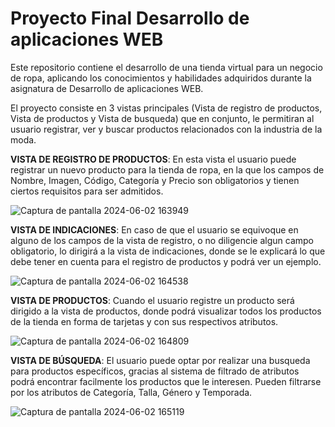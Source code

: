 # Proyecto Final Desarrollo de aplicaciones WEB
Este repositorio contiene el desarrollo de una tienda virtual para un negocio de ropa, aplicando los conocimientos y habilidades adquiridos durante la asignatura de Desarrollo de aplicaciones WEB.

El proyecto consiste en 3 vistas principales (Vista de registro de productos, Vista de productos y Vista de busqueda) que en conjunto, le permitiran al usuario registrar, ver y buscar productos relacionados con la industria de la moda.

**VISTA DE REGISTRO DE PRODUCTOS**: En esta vista el usuario puede registrar un nuevo producto para la tienda de ropa, en la que los campos de Nombre, Imagen, Código, Categoría y Precio son obligatorios y tienen ciertos requisitos para ser admitidos.

![Captura de pantalla 2024-06-02 163949](https://github.com/Jujo-GC/Proyecto-final-desarrollo-web/assets/162654885/1854e09c-9bec-4fa0-8c2a-e74afa22e07e)

**VISTA DE INDICACIONES**: En caso de que el usuario se equivoque en alguno de los campos de la vista de registro, o no diligencie algun campo obligatorio, lo dirigirá a la vista de indicaciones, donde se le explicará lo que debe tener en cuenta para el registro de productos y podrá ver un ejemplo.

![Captura de pantalla 2024-06-02 164538](https://github.com/Jujo-GC/Proyecto-final-desarrollo-web/assets/162654885/ce946c54-396c-4563-8873-eedb5899032f)

**VISTA DE PRODUCTOS**: Cuando el usuario registre un producto será dirigido a la vista de productos, donde podrá visualizar todos los productos de la tienda en forma de tarjetas y con sus respectivos atributos.

![Captura de pantalla 2024-06-02 164809](https://github.com/Jujo-GC/Proyecto-final-desarrollo-web/assets/162654885/7d27435d-64fe-42ca-9a7d-7145501255fb)

**VISTA DE BÚSQUEDA**: El usuario puede optar por realizar una busqueda para productos específicos, gracias al sistema de filtrado de atributos podrá encontrar facilmente los productos que le interesen. Pueden filtrarse por los atributos de Categoría, Talla, Género y Temporada.

![Captura de pantalla 2024-06-02 165119](https://github.com/Jujo-GC/Proyecto-final-desarrollo-web/assets/162654885/536d682a-fbb7-4495-a07b-7bfaa8b81958)
